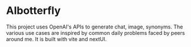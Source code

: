 # AIbotterfly

This project uses OpenAI's APIs to generate chat, image, synonyms. The various use cases are inspired by common daily problems faced by peers around me. 
It is built with vite and nextUI. 
